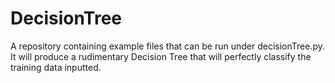 # DecisionTree

A repository containing example files that can be run under decisionTree.py. It will produce a rudimentary Decision Tree that will perfectly classify the training data inputted. 
